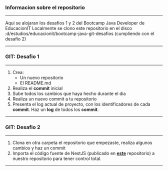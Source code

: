 ### Informacion sobre el repositorio
---
Aqui se alojaran los desafios 1 y 2 del Bootcamp Java Developer de EducacionIT
Localmente se clono este repositorio en el disco :d/estudios/educacionit/bootcamp-java-git-desafios (cumpliendo con el desafio 2)

---

### GIT: Desafio 1
---
1. Crea:
    - Un nuevo repositorio
    - El README.md
2. Realiza el **commit** inicial
3. Sube todos los cambios que haya hecho durante el dia
4. Realiza un nuevo commit a tu repositorio
5. Presenta el log actual de proyecto, con los identificadores de cada **commit**. Haz un **log** de todos los **commit**.

---

### GIT: Desafio 2
---
1. Clona en otra carpeta el repositorio que empezaste, realiza algunos cambios y haz un commit
2. Importa el código fuente de NestJS (publicado en **[este](https://github.com/nestjs/nest)** repositorio) a nuestro repositorio para tener control total.

---

